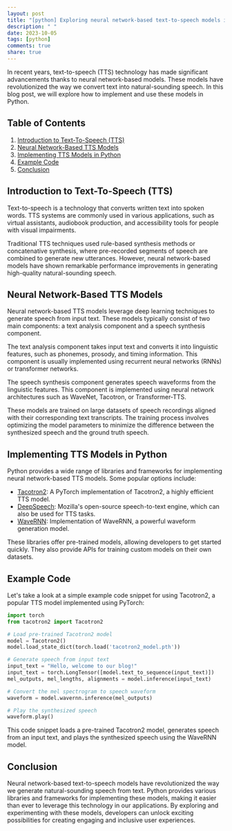 ```yaml
---
layout: post
title: "[python] Exploring neural network-based text-to-speech models in Python"
description: " "
date: 2023-10-05
tags: [python]
comments: true
share: true
---
```


In recent years, text-to-speech (TTS) technology has made significant advancements thanks to neural network-based models. These models have revolutionized the way we convert text into natural-sounding speech. In this blog post, we will explore how to implement and use these models in Python.

## Table of Contents

1. [Introduction to Text-To-Speech (TTS)](#introduction-to-text-to-speech-tts)
2. [Neural Network-Based TTS Models](#neural-network-based-tts-models)
3. [Implementing TTS Models in Python](#implementing-tts-models-in-python)
4. [Example Code](#example-code)
5. [Conclusion](#conclusion)

## Introduction to Text-To-Speech (TTS)

Text-to-speech is a technology that converts written text into spoken words. TTS systems are commonly used in various applications, such as virtual assistants, audiobook production, and accessibility tools for people with visual impairments.

Traditional TTS techniques used rule-based synthesis methods or concatenative synthesis, where pre-recorded segments of speech are combined to generate new utterances. However, neural network-based models have shown remarkable performance improvements in generating high-quality natural-sounding speech.

## Neural Network-Based TTS Models

Neural network-based TTS models leverage deep learning techniques to generate speech from input text. These models typically consist of two main components: a text analysis component and a speech synthesis component.

The text analysis component takes input text and converts it into linguistic features, such as phonemes, prosody, and timing information. This component is usually implemented using recurrent neural networks (RNNs) or transformer networks.

The speech synthesis component generates speech waveforms from the linguistic features. This component is implemented using neural network architectures such as WaveNet, Tacotron, or Transformer-TTS.

These models are trained on large datasets of speech recordings aligned with their corresponding text transcripts. The training process involves optimizing the model parameters to minimize the difference between the synthesized speech and the ground truth speech.

## Implementing TTS Models in Python

Python provides a wide range of libraries and frameworks for implementing neural network-based TTS models. Some popular options include:

- [Tacotron2](https://github.com/NVIDIA/tacotron2): A PyTorch implementation of Tacotron2, a highly efficient TTS model.
- [DeepSpeech](https://github.com/mozilla/DeepSpeech): Mozilla's open-source speech-to-text engine, which can also be used for TTS tasks.
- [WaveRNN](https://github.com/fatchord/WaveRNN): Implementation of WaveRNN, a powerful waveform generation model.

These libraries offer pre-trained models, allowing developers to get started quickly. They also provide APIs for training custom models on their own datasets.

## Example Code

Let's take a look at a simple example code snippet for using Tacotron2, a popular TTS model implemented using PyTorch:

```python
import torch
from tacotron2 import Tacotron2

# Load pre-trained Tacotron2 model
model = Tacotron2()
model.load_state_dict(torch.load('tacotron2_model.pth'))

# Generate speech from input text
input_text = "Hello, welcome to our blog!"
input_text = torch.LongTensor([model.text_to_sequence(input_text)])
mel_outputs, mel_lengths, alignments = model.inference(input_text)

# Convert the mel spectrogram to speech waveform
waveform = model.wavernn.inference(mel_outputs)

# Play the synthesized speech
waveform.play()
```

This code snippet loads a pre-trained Tacotron2 model, generates speech from an input text, and plays the synthesized speech using the WaveRNN model.

## Conclusion

Neural network-based text-to-speech models have revolutionized the way we generate natural-sounding speech from text. Python provides various libraries and frameworks for implementing these models, making it easier than ever to leverage this technology in our applications. By exploring and experimenting with these models, developers can unlock exciting possibilities for creating engaging and inclusive user experiences.